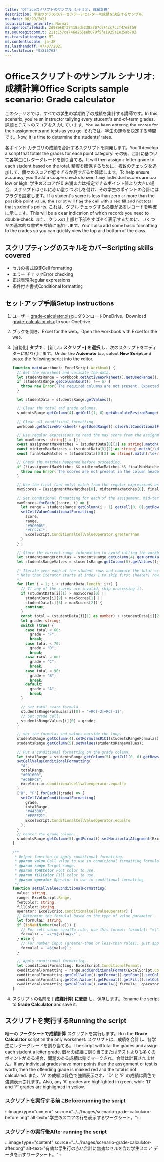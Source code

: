 ```yaml
---
title: 'Officeスクリプトのサンプル シナリオ: 成績計算'
description: 学生のクラスのパーセンテージとレターの成績を決定するサンプル。
ms.date: 06/29/2021
localization_priority: Normal
ms.openlocfilehash: 2d98e68f37418ade238a707cb74cc7ccf47e8f59
ms.sourcegitcommit: 211c157ca746e266eeb079f5fa1925a1e35ab702
ms.translationtype: MT
ms.contentlocale: ja-JP
ms.lasthandoff: 07/07/2021
ms.locfileid: "53313793"
---
```

# <a name="office-scripts-sample-scenario-grade-calculator"></a><span data-ttu-id="dee77-103">Officeスクリプトのサンプル シナリオ: 成績計算</span><span class="sxs-lookup"><span data-stu-id="dee77-103">Office Scripts sample scenario: Grade calculator</span></span>

<span data-ttu-id="dee77-104">このシナリオでは、すべての学生の学期終了の成績を集計する講師です。</span><span class="sxs-lookup"><span data-stu-id="dee77-104">In this scenario, you're an instructor tallying every student's end-of-term grades.</span></span> <span data-ttu-id="dee77-105">課題とテストのスコアを入力しています。</span><span class="sxs-lookup"><span data-stu-id="dee77-105">You've been entering the scores for their assignments and tests as you go.</span></span> <span data-ttu-id="dee77-106">それでは、学生の運命を決定する時間です。</span><span class="sxs-lookup"><span data-stu-id="dee77-106">Now, it is time to determine the students' fates.</span></span>

<span data-ttu-id="dee77-107">各ポイント カテゴリの成績を合計するスクリプトを開発します。</span><span class="sxs-lookup"><span data-stu-id="dee77-107">You'll develop a script that totals the grades for each point category.</span></span> <span data-ttu-id="dee77-108">その後、合計に基づいて各学生にレターグレードを割り当てる。</span><span class="sxs-lookup"><span data-stu-id="dee77-108">It will then assign a letter grade to each student based on the total.</span></span> <span data-ttu-id="dee77-109">精度を確保するために、複数のチェックを追加して、個々のスコアが低すぎるか高すぎるか確認します。</span><span class="sxs-lookup"><span data-stu-id="dee77-109">To help ensure accuracy, you'll add a couple checks to see if any individual scores are too low or high.</span></span> <span data-ttu-id="dee77-110">学生のスコアが 0 未満または指定できるポイント値より大きい場合、スクリプトはセルに赤い塗りつぶしを付け、その学生のポイントの合計にはフラグを設定します。</span><span class="sxs-lookup"><span data-stu-id="dee77-110">If a student's score is less than zero or more than the possible point value, the script will flag the cell with a red fill and not total that student's points.</span></span> <span data-ttu-id="dee77-111">これは、ダブル チェックする必要があるレコードを明確に示します。</span><span class="sxs-lookup"><span data-stu-id="dee77-111">This will be a clear indication of which records you need to double-check.</span></span> <span data-ttu-id="dee77-112">また、クラスの上部と下部をすばやく表示するために、いくつかの基本的な書式を成績に追加します。</span><span class="sxs-lookup"><span data-stu-id="dee77-112">You'll also add some basic formatting to the grades so you can quickly view the top and bottom of the class.</span></span>

## <a name="scripting-skills-covered"></a><span data-ttu-id="dee77-113">スクリプティングのスキルをカバー</span><span class="sxs-lookup"><span data-stu-id="dee77-113">Scripting skills covered</span></span>

- <span data-ttu-id="dee77-114">セルの書式設定</span><span class="sxs-lookup"><span data-stu-id="dee77-114">Cell formatting</span></span>
- <span data-ttu-id="dee77-115">エラー チェック</span><span class="sxs-lookup"><span data-stu-id="dee77-115">Error checking</span></span>
- <span data-ttu-id="dee77-116">正規表現</span><span class="sxs-lookup"><span data-stu-id="dee77-116">Regular expressions</span></span>
- <span data-ttu-id="dee77-117">条件付き書式</span><span class="sxs-lookup"><span data-stu-id="dee77-117">Conditional formatting</span></span>

## <a name="setup-instructions"></a><span data-ttu-id="dee77-118">セットアップ手順</span><span class="sxs-lookup"><span data-stu-id="dee77-118">Setup instructions</span></span>

1. <span data-ttu-id="dee77-119">ユーザー <a href="grade-calculator.xlsx">grade-calculator.xlsx</a>にダウンロードOneDrive。</span><span class="sxs-lookup"><span data-stu-id="dee77-119">Download <a href="grade-calculator.xlsx">grade-calculator.xlsx</a> to your OneDrive.</span></span>

1. <span data-ttu-id="dee77-120">ブックを開き、Excel for the web。</span><span class="sxs-lookup"><span data-stu-id="dee77-120">Open the workbook with Excel for the web.</span></span>

1. <span data-ttu-id="dee77-121">[自動化] **タブで** 、[新しい **スクリプト] を選択** し、次のスクリプトをエディターに貼り付けます。</span><span class="sxs-lookup"><span data-stu-id="dee77-121">Under the **Automate** tab, select **New Script** and paste the following script into the editor.</span></span>

    ```TypeScript
    function main(workbook: ExcelScript.Workbook) {
      // Get the worksheet and validate the data.
      let studentsRange = workbook.getActiveWorksheet().getUsedRange();
      if (studentsRange.getColumnCount() !== 6) {
        throw new Error(`The required columns are not present. Expected column headers: "Student ID | Assignment score | Mid-term | Final | Total | Grade"`);
      }

      let studentData = studentsRange.getValues();

      // Clear the total and grade columns.
      studentsRange.getColumn(4).getCell(1, 0).getAbsoluteResizedRange(studentData.length - 1, 2).clear();

      // Clear all conditional formatting.
      workbook.getActiveWorksheet().getUsedRange().clearAllConditionalFormats();

      // Use regular expressions to read the max score from the assignment, mid-term, and final scores columns.
      let maxScores: string[] = [];
      const assignmentMaxMatches = (studentData[0][1] as string).match(/\d+/);
      const midtermMaxMatches = (studentData[0][2] as string).match(/\d+/);
      const finalMaxMatches = (studentData[0][3] as string).match(/\d+/);

      // Check the matches happened before proceeding.
      if (!(assignmentMaxMatches && midtermMaxMatches && finalMaxMatches)) {
        throw new Error(`The scores are not present in the column headers. Expected format: "Assignments (n)|Mid-term (n)|Final (n)"`);
      }

      // Use the first (and only) match from the regular expressions as the max scores.
      maxScores = [assignmentMaxMatches[0], midtermMaxMatches[0], finalMaxMatches[0]];

      // Set conditional formatting for each of the assignment, mid-term, and final scores columns.
      maxScores.forEach((score, i) => {
        let range = studentsRange.getColumn(i + 1).getCell(0, 0).getRowsBelow(studentData.length - 1);
        setCellValueConditionalFormatting(
          score,
          range,
          "#9C0006",
          "#FFC7CE",
          ExcelScript.ConditionalCellValueOperator.greaterThan
        )
      });

      // Store the current range information to avoid calling the workbook in the loop.
      let studentsRangeFormulas = studentsRange.getColumn(4).getFormulasR1C1();
      let studentsRangeValues = studentsRange.getColumn(5).getValues();

      /* Iterate over each of the student rows and compute the total score and letter grade.
      * Note that iterator starts at index 1 to skip first (header) row.
      */
      for (let i = 1; i < studentData.length; i++) {
        // If any of the scores are invalid, skip processing it.
        if (studentData[i][1] > maxScores[0] ||
          studentData[i][2] > maxScores[1] ||
          studentData[i][3] > maxScores[2]) {
          continue;
        }
        const total = (studentData[i][1] as number) + (studentData[i][2] as number) + (studentData[i][3] as number);
        let grade: string;
        switch (true) {
          case total < 60:
            grade = "F";
            break;
          case total < 70:
            grade = "D";
            break;
          case total < 80:
            grade = "C";
            break;
          case total < 90:
            grade = "B";
            break;
          default:
            grade = "A";
            break;
        }
    
        // Set total score formula.
        studentsRangeFormulas[i][0] = '=RC[-2]+RC[-1]';
        // Set grade cell.
        studentsRangeValues[i][0] = grade;
      }

      // Set the formulas and values outside the loop.
      studentsRange.getColumn(4).setFormulasR1C1(studentsRangeFormulas);
      studentsRange.getColumn(5).setValues(studentsRangeValues);

      // Put a conditional formatting on the grade column.
      let totalRange = studentsRange.getColumn(5).getCell(0, 0).getRowsBelow(studentData.length - 1);
      setCellValueConditionalFormatting(
        "A",
        totalRange,
        "#001600",
        "#C6EFCE",
        ExcelScript.ConditionalCellValueOperator.equalTo
      );
      ["D", "F"].forEach((grade) => {
        setCellValueConditionalFormatting(
          grade,
          totalRange,
          "#443300",
          "#FFEE22",
          ExcelScript.ConditionalCellValueOperator.equalTo
        );
      })
      // Center the grade column.
      studentsRange.getColumn(5).getFormat().setHorizontalAlignment(ExcelScript.HorizontalAlignment.center);
    }

    /**
     * Helper function to apply conditional formatting.
     * @param value Cell value to use in conditional formatting formula1.
     * @param range Target range.
     * @param fontColor Font color to use.
     * @param fillColor Fill color to use.
     * @param operator Operator to use in conditional formatting.
     */
    function setCellValueConditionalFormatting(
      value: string,
      range: ExcelScript.Range,
      fontColor: string,
      fillColor: string,
      operator: ExcelScript.ConditionalCellValueOperator) {
      // Determine the formula1 based on the type of value parameter.
      let formula1: string;
      if (isNaN(Number(value))) {
        // For cell value equalTo rule, use this format: formula1: "=\"A\"",
        formula1 = `=\"${value}\"`;
      } else {
        // For number input (greater-than or less-than rules), just append '='.
        formula1 = `=${value}`;
      }

      // Apply conditional formatting.
      let conditionalFormatting: ExcelScript.ConditionalFormat;
      conditionalFormatting = range.addConditionalFormat(ExcelScript.ConditionalFormatType.cellValue);
      conditionalFormatting.getCellValue().getFormat().getFont().setColor(fontColor);
      conditionalFormatting.getCellValue().getFormat().getFill().setColor(fillColor);
      conditionalFormatting.getCellValue().setRule({ formula1, operator });
    }
    ```

1. <span data-ttu-id="dee77-122">スクリプトの名前を [ **成績計算] に変更** し、保存します。</span><span class="sxs-lookup"><span data-stu-id="dee77-122">Rename the script to **Grade Calculator** and save it.</span></span>

## <a name="running-the-script"></a><span data-ttu-id="dee77-123">スクリプトを実行する</span><span class="sxs-lookup"><span data-stu-id="dee77-123">Running the script</span></span>

<span data-ttu-id="dee77-124">唯一の **ワークシートで成績計算** スクリプトを実行します。</span><span class="sxs-lookup"><span data-stu-id="dee77-124">Run the **Grade Calculator** script on the only worksheet.</span></span> <span data-ttu-id="dee77-125">スクリプトは、成績を合計し、各学生にレターグレードを割り当てる。</span><span class="sxs-lookup"><span data-stu-id="dee77-125">The script will total the grades and assign each student a letter grade.</span></span> <span data-ttu-id="dee77-126">個々の成績に割り当てまたはテストよりも多くのポイントがある場合、問題のある成績は赤でマークされ、合計は計算されません。</span><span class="sxs-lookup"><span data-stu-id="dee77-126">If any individual grades have more points than the assignment or test is worth, then the offending grade is marked red and the total is not calculated.</span></span> <span data-ttu-id="dee77-127">また、'A' の成績は緑色で強調表示され、'D' と 'F' の成績は黄色で強調表示されます。</span><span class="sxs-lookup"><span data-stu-id="dee77-127">Also, any 'A' grades are highlighted in green, while 'D' and 'F' grades are highlighted in yellow.</span></span>

### <a name="before-running-the-script"></a><span data-ttu-id="dee77-128">スクリプトを実行する前に</span><span class="sxs-lookup"><span data-stu-id="dee77-128">Before running the script</span></span>

:::image type="content" source="../../images/scenario-grade-calculator-before.png" alt-text="学生のスコアの行を表示するワークシート。":::

### <a name="after-running-the-script"></a><span data-ttu-id="dee77-130">スクリプトの実行後</span><span class="sxs-lookup"><span data-stu-id="dee77-130">After running the script</span></span>

:::image type="content" source="../../images/scenario-grade-calculator-after.png" alt-text="有効な学生行の赤い合計に無効なセルを含む学生スコア データを示すワークシート。":::
